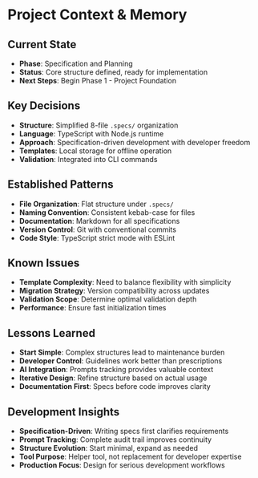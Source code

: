# Project Context & Memory

## Current State

- **Phase**: Specification and Planning
- **Status**: Core structure defined, ready for implementation
- **Next Steps**: Begin Phase 1 - Project Foundation

## Key Decisions

- **Structure**: Simplified 8-file `.specs/` organization
- **Language**: TypeScript with Node.js runtime
- **Approach**: Specification-driven development with developer freedom
- **Templates**: Local storage for offline operation
- **Validation**: Integrated into CLI commands

## Established Patterns

- **File Organization**: Flat structure under `.specs/`
- **Naming Convention**: Consistent kebab-case for files
- **Documentation**: Markdown for all specifications
- **Version Control**: Git with conventional commits
- **Code Style**: TypeScript strict mode with ESLint

## Known Issues

- **Template Complexity**: Need to balance flexibility with simplicity
- **Migration Strategy**: Version compatibility across updates
- **Validation Scope**: Determine optimal validation depth
- **Performance**: Ensure fast initialization times

## Lessons Learned

- **Start Simple**: Complex structures lead to maintenance burden
- **Developer Control**: Guidelines work better than prescriptions
- **AI Integration**: Prompts tracking provides valuable context
- **Iterative Design**: Refine structure based on actual usage
- **Documentation First**: Specs before code improves clarity

## Development Insights

- **Specification-Driven**: Writing specs first clarifies requirements
- **Prompt Tracking**: Complete audit trail improves continuity
- **Structure Evolution**: Start minimal, expand as needed
- **Tool Purpose**: Helper tool, not replacement for developer expertise
- **Production Focus**: Design for serious development workflows
